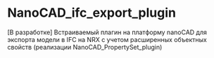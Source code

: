 # NanoCAD_ifc_export_plugin
[В разработке] Встраиваемый плагин на платформу nanoCAD для экспорта модели в IFC на NRX с учетом расширенных объектных свойств (реализации NanoCAD_PropertySet_plugin)

